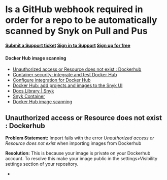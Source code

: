 # Is a GitHub webhook required in order for a repo to be automatically scanned by Snyk on Pull and Pus

#### [Submit a Support ticket](https://support.snyk.io/hc/en-us/requests/new) [Sign in to Support](https://support.snyk.io/hc/en-us/signin) [Sign up for free](https://snyk.io/login?cta=sign-up&loc=nav&page=support_docs_page)

### [ ](untitled-28.md) <a id="category-name"></a>

#### Docker Hub image scanning

* [ Unauthorized access or Resource does not exist : Dockerhub](https://github.com/snyk/user-docs/tree/47fd9f2f147240c5e52bc9f7ae8343ab5a8fa0d8/hc/en-us/articles/360019771598-Unauthorized-access-or-Resource-does-not-exist-Dockerhub/README.md)
* [ Container security: integrate and test Docker Hub](https://github.com/snyk/user-docs/tree/47fd9f2f147240c5e52bc9f7ae8343ab5a8fa0d8/hc/en-us/articles/360003916038-Container-security-integrate-and-test-Docker-Hub/README.md)
* [ Configure integration for Docker Hub](https://github.com/snyk/user-docs/tree/47fd9f2f147240c5e52bc9f7ae8343ab5a8fa0d8/hc/en-us/articles/360003916058-Configure-integration-for-Docker-Hub/README.md)
* [ Docker Hub: add projects and images to the Snyk UI](https://github.com/snyk/user-docs/tree/47fd9f2f147240c5e52bc9f7ae8343ab5a8fa0d8/hc/en-us/articles/360003946977-Docker-Hub-add-projects-and-images-to-the-Snyk-UI/README.md)
* [Docs Library \| Snyk](https://github.com/snyk/user-docs/tree/47fd9f2f147240c5e52bc9f7ae8343ab5a8fa0d8/hc/en-us/README.md)
* [Snyk Container](https://github.com/snyk/user-docs/tree/47fd9f2f147240c5e52bc9f7ae8343ab5a8fa0d8/hc/en-us/categories/360000583498-Snyk-Container/README.md)
* [Docker Hub image scanning](https://github.com/snyk/user-docs/tree/47fd9f2f147240c5e52bc9f7ae8343ab5a8fa0d8/hc/en-us/sections/360001114198-Docker-Hub-image-scanning/README.md)

## Unauthorized access or Resource does not exist : Dockerhub

**Problem Statement:** Import fails with the error _Unauthorized access or Resource does not exist_ when importing images from Dockerhub

**Resolution:** This is because your image is private on your Dockerhub account. To resolve this make your image public in the settings&gt;Visibility settings section of your repository.

* 
